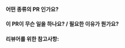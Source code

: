 #### 어떤 종류의 PR 인가요?

<!--
Add one of the following kinds:
/kind 버그
/kind 리펙토링
/kind 문서
/kind 기능
-->

#### 이 PR이 무슨 일을 하나요? / 필요한 이유가 뭔가요?

#### 리뷰어를 위한 참고사항:

```docs

```
